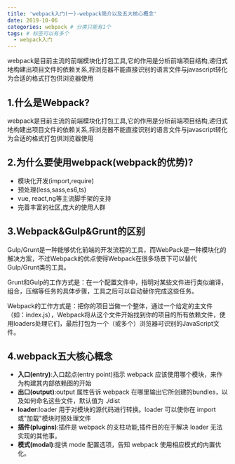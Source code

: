 ```yaml
---
title: 'webpack入门(一)-webpack简介以及五大核心概念'
date: 2019-10-06
categories: webpack # 分类只能有1个
tags: # 标签可以有多个
  - webpack入门
---
```


webpack是目前主流的前端模块化打包工具,它的作用是分析前端项目结构,递归式地构建出项目文件的依赖关系,将浏览器不能直接识别的语言文件与javascript转化为合适的格式打包供浏览器使用

<!-- more -->

## 1.什么是Webpack?

webpack是目前主流的前端模块化打包工具,它的作用是分析前端项目结构,递归式地构建出项目文件的依赖关系,将浏览器不能直接识别的语言文件与javascript转化为合适的格式打包供浏览器使用

## 2.为什么要使用webpack(webpack的优势)?
- 模块化开发(import,require)
- 预处理(less,sass,es6,ts)
- vue, react,ng等主流脚手架的支持
- 完善丰富的社区,庞大的使用人群

## 3.Webpack&Gulp&Grunt的区别

Gulp/Grunt是一种能够优化前端的开发流程的工具，而WebPack是一种模块化的解决方案，不过Webpack的优点使得Webpack在很多场景下可以替代Gulp/Grunt类的工具。

Grunt和Gulp的工作方式是：在一个配置文件中，指明对某些文件进行类似编译，组合，压缩等任务的具体步骤，工具之后可以自动替你完成这些任务。

Webpack的工作方式是：把你的项目当做一个整体，通过一个给定的主文件（如：index.js），Webpack将从这个文件开始找到你的项目的所有依赖文件，使用loaders处理它们，最后打包为一个（或多个）浏览器可识别的JavaScript文件。

## 4.webpack五大核心概念

- **入口(entry)**:入口起点(entry point)指示 webpack 应该使用哪个模块，来作为构建其内部依赖图的开始
- **出口(output)**:output 属性告诉 webpack 在哪里输出它所创建的bundles，以及如何命名这些文件，默认值为 ./dist
- **loader**:loader 用于对模块的源代码进行转换。loader 可以使你在 import 或"加载"模块时预处理文件
- **插件(plugins)**:插件是 webpack 的支柱功能,插件目的在于解决 loader 无法实现的其他事。
- **模式(modal)**:提供 mode 配置选项，告知 webpack 使用相应模式的内置优化。